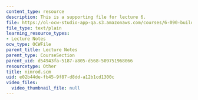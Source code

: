 ```yaml
---
content_type: resource
description: This is a supporting file for lecture 6.
file: https://ol-ocw-studio-app-qa.s3.amazonaws.com/courses/6-090-building-programming-experience-a-lead-in-to-6-001-january-iap-2005/e02b44defb459f87d8dda12b1cd1300c_nimrod.scm
file_type: text/plain
learning_resource_types:
- Lecture Notes
ocw_type: OCWFile
parent_title: Lecture Notes
parent_type: CourseSection
parent_uid: d54943fa-5187-a805-d568-509751968066
resourcetype: Other
title: nimrod.scm
uid: e02b44de-fb45-9f87-d8dd-a12b1cd1300c
video_files:
  video_thumbnail_file: null
---
```

